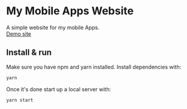 # My Mobile Apps Website

A simple website for my mobile Apps.
<br/>
<a href="https://mobilestack-preview.netlify.app/"> Demo site </a>
<br/>
## Install & run

Make sure you have npm and yarn installed. Install dependencies with:

```bash
yarn
```

Once it's done start up a local server with:

```bash
yarn start
```
